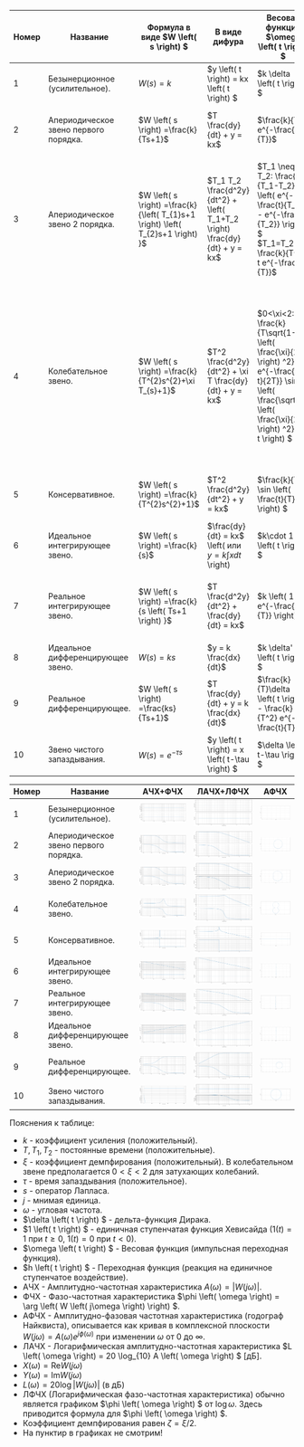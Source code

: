 | Номер | Название                              | Формула в виде $W \left( s \right) $                                                 | В виде дифура                                                                | Весовая функция $\omega  \left( t \right) $                                                                                                                          | Переходная характеристика $h \left( t \right) $                                                                                                                                                                                                                                  | АЧХ                                                                                    | ФЧХ                                                                      | АФЧХ  $\left(X \left( \omega \right),\ Y \left( \omega \right) \right)$                                                                                                                                                                                            | ЛАЧХ $L \left( \omega \right) $                                                                                          | ЛФЧХ $\phi \left( \omega \right) $                                       |
| ----- | ------------------------------------- | ------------------------------------------------------------------------------------ | ---------------------------------------------------------------------------- | -------------------------------------------------------------------------------------------------------------------------------------------------------------------- | -------------------------------------------------------------------------------------------------------------------------------------------------------------------------------------------------------------------------------------------------------------------------------- | -------------------------------------------------------------------------------------- | ------------------------------------------------------------------------ | ------------------------------------------------------------------------------------------------------------------------------------------------------------------------------------------------------------------------------------------------------------------ | ------------------------------------------------------------------------------------------------------------------------ | ------------------------------------------------------------------------ |
| 1     | Безынерционное (усилительное).        | $W \left( s \right) =k$                                                              | $y \left( t \right)  = kx \left( t \right) $                                 | $k \delta \left( t \right) $                                                                                                                                         | $k\cdot 1 \left( t \right) $                                                                                                                                                                                                                                                     | $k$                                                                                    | $0^\circ$                                                                | $X=k$ <br> $Y=0$                                                                                                                                                                                                                                                   | $20\log \left( k \right) $                                                                                               | $0$                                                                      |
| 2     | Апериодическое звено первого порядка. | $W \left( s \right) =\frac{k}{Ts+1}$                                                 | $T \frac{dy}{dt} + y = kx$                                                   | $\frac{k}{T} e^{-\frac{t}{T}}$                                                                                                                                       | $k \left( 1 - e^{-\frac{t}{T}} \right) $                                                                                                                                                                                                                                         | $\frac{k}{\sqrt{1 +  \left( T\omega \right) ^2}}$                                      | $-\arctan \left( T\omega \right) $                                       | $X=\frac{k}{1 + T^2\omega^2}$ <br> $Y=-\frac{kT\omega}{1 + T^2\omega^2}$                                                                                                                                                                                           | $20 \log \left( k \right) - 10 \log \left( 1 + T^2\omega^2 \right) $                                                     | $-\arctan \left( T\omega \right) $                                       |
| 3     | Апериодическое звено 2 порядка.       | $W \left( s \right) =\frac{k}{\left(  T_{1}s+1 \right)  \left(  T_{2}s+1 \right)  }$ | $T_1 T_2 \frac{d^2y}{dt^2} +  \left( T_1+T_2 \right) \frac{dy}{dt} + y = kx$ | $T_1 \neq T_2: \frac{k}{T_1-T_2} \left( e^{-\frac{t}{T_1}} - e^{-\frac{t}{T_2}} \right) $ <br> $T_1=T_2=T: \frac{k}{T^2} t e^{-\frac{t}{T}}$                         | $T_1 \neq T_2: k \left( 1 - \frac{T_1e^{-\frac{t}{T_1}} - T_2e^{-\frac{t}{T_2}}}{T_1-T_2} \right) $ <br> $T_1=T_2=T: k \left( 1 - e^{-\frac{t}{T}} - \frac{t}{T}e^{-\frac{t}{T}} \right) $                                                                                       | $\frac{k}{\sqrt{1+ \left( T_1\omega \right) ^2}\sqrt{1+ \left( T_2\omega \right) ^2}}$ | $-\arctan \left( T_1\omega \right)  - \arctan \left( T_2\omega \right) $ | $X=\frac{k \left( 1 - T_1 T_2\omega^2 \right) }{ \left( 1 - T_1 T_2\omega^2 \right) ^2 +  \left( T_1 + T_2 \right) ^2\omega^2}$ <br> $Y=-\frac{k \left( T_1 + T_2 \right) \omega}{ \left( 1 - T_1 T_2 \omega^2 \right) ^2 +  \left( T_1 + T_2 \right) ^2\omega^2}$ | $20 \log \left( k \right) - 10 \log \left( 1 + T_1^2\omega^2 \right)  - 10 \log \left( 1 + T_2^2\omega^2 \right) $       | $-\arctan \left( T_1\omega \right)  - \arctan \left( T_2\omega \right) $ |
| 4     | Колебательное звено.                  | $W \left( s \right) =\frac{k}{T^{2}s^{2}+\xi T_{s}+1}$                               | $T^2 \frac{d^2y}{dt^2} + \xi T \frac{dy}{dt} + y = kx$                       | $0<\xi<2: \frac{k}{T\sqrt{1- \left(  \frac{\xi}{2} \right)  ^2}} e^{-\frac{\xi t}{2T}} \sin \left( \frac{\sqrt{1- \left(  \frac{\xi}{2} \right)  ^2}}{T} t \right) $ | $0<\xi<2: k[1 - \frac{e^{-\xi \frac{t}{2T}}}{\sqrt{1-\left(  \frac{\xi}{2}\right)  ^2}} \sin \left( \omega_d t + \phi_0 \right) ]$ <br> $\omega_d = \frac{\sqrt{1-\left(  \frac{\xi}{2}\right)  ^2}}{T}$, $\tan \phi-0 = \frac{2\sqrt{1-\left(  \frac{\xi}{2}\right)  ^2}}{\xi}$ | $\frac{k}{\sqrt{ \left( 1 - T^2\omega^2 \right) ^2 +  \left( \xi T\omega \right) ^2}}$ | $-\arctan\left( \frac{\xi T\omega}{1 - T^2\omega^2}\right) $             | $X=\frac{k \left( 1 - T^2\omega^2 \right) }{ \left( 1 - T^2\omega^2 \right) ^2 +  \left( \xi T\omega \right) ^2}$ <br> $Y=-\frac{k \xi T\omega}{ \left( 1 - T^2\omega^2 \right) ^2 +  \left( \xi T\omega \right) ^2}$                                              | $20 \log \left( k \right) - 10 \log \left(  \left( 1 - T^2\omega^2 \right) ^2 +  \left( \xi T\omega \right) ^2 \right) $ | $-\arctan \left( \frac{\xi T\omega}{1 - T^2\omega^2} \right) $           |
| 5     | Консервативное.                       | $W \left( s \right) =\frac{k}{T^{2}s^{2}+1}$                                         | $T^2 \frac{d^2y}{dt^2} + y = kx$                                             | $\frac{k}{T} \sin \left( \frac{t}{T} \right) $                                                                                                                       | $k \left( 1 - \cos \left( \frac{t}{T} \right)  \right) $                                                                                                                                                                                                                         | $\frac{k}{\|1 - T^2\omega^2\|}$                                                        | $0$ при $\omega < 1/T$, <br> $-\pi$ при $\omega > 1/T$                   | $X=\frac{k}{1 - T^2\omega^2}$ <br> $Y=0$                                                                                                                                                                                                                           | $20 \log \left( k \right) - 20 \log \| 1 - T^2\omega^2 \| $                                                              | $0, \omega < \frac{1}{T}$ <br> $-\pi, \omega > \frac{1}{T}$              |
| 6     | Идеальное интегрирующее звено.        | $W \left( s \right) =\frac{k}{s}$                                                    | $\frac{dy}{dt} = kx$  \left( или $y = k \int x dt$ \right)                   | $k\cdot 1 \left( t \right) $                                                                                                                                         | $k t \cdot 1 \left( t \right) $                                                                                                                                                                                                                                                  | $\frac{k}{\omega}$                                                                     | $-\frac{\pi}{2}$                                                         | $X=0$ <br> $Y=-\frac{k}{\omega}$                                                                                                                                                                                                                                   | $20 \log \left( k \right) - 20 \log \left( \omega \right)$                                                               | $-\frac{\pi}{2}$                                                         |
| 7     | Реальное интегрирующее звено.         | $W \left( s \right) =\frac{k}{s \left( Ts+1 \right) }$                               | $T \frac{d^2y}{dt^2} + \frac{dy}{dt} = kx$                                   | $k \left( 1 - e^{-\frac{t}{T}} \right) $                                                                                                                             | $k \left( t - T + T e^{-\frac{t}{T}} \right) $                                                                                                                                                                                                                                   | $\frac{k}{\omega\sqrt{1 +  \left( T\omega \right) ^2}}$                                | $-\frac{\pi}{2} - \arctan \left( T\omega \right) $                       | $X=\frac{-kT}{1 + T^2\omega^2}$ <br> $Y=\frac{-k}{\omega \left( 1 + T^2\omega^2 \right) }$                                                                                                                                                                         | $20 \log \left( k \right) - 20 \log \left( \omega \right) - 10 \log \left( 1 + T^2\omega^2 \right) $                     | $-\frac{\pi}{2} - \arctan \left( T\omega \right) $                       |
| 8     | Идеальное дифференцирующее звено.     | $W \left( s \right) =ks$                                                             | $y = k \frac{dx}{dt}$                                                        | $k \delta' \left( t \right) $                                                                                                                                        | $k \delta \left( t \right) $                                                                                                                                                                                                                                                     | $k\omega$                                                                              | $+\frac{\pi}{2}$                                                         | $X=0$ <br> $Y=k\omega$                                                                                                                                                                                                                                             | $20 \log \left( k \right) + 20 \log \left( \omega \right)$                                                               | $\frac{\pi}{2}$                                                          |
| 9     | Реальное дифференцирующее.            | $W \left( s \right) =\frac{ks}{Ts+1}$                                                | $T \frac{dy}{dt} + y = k \frac{dx}{dt}$                                      | $\frac{k}{T}\delta \left( t \right)  - \frac{k}{T^2} e^{-\frac{t}{T}}$                                                                                               | $\frac{k}{T} e^{-\frac{t}{T}}$                                                                                                                                                                                                                                                   | $\frac{k\omega}{\sqrt{1 +  \left( T\omega \right) ^2}}$                                | $\frac{\pi}{2} - \arctan \left( T\omega \right) $                        | $X=\frac{kT\omega^2}{1 + T^2\omega^2}$ <br> $Y=\frac{k\omega}{1 + T^2\omega^2}$                                                                                                                                                                                    | $20 \log \left( k\omega \right)  - 10 \log \left( 1 + T^2\omega^2 \right) $                                              | $\frac{\pi}{2} - \arctan \left( T\omega \right) $                        |
| 10    | Звено чистого запаздывания.           | $W \left( s \right) =e^{-\tau s}$                                                    | $y \left( t \right)  = x \left( t-\tau \right) $                             | $\delta \left( t-\tau \right) $                                                                                                                                      | $1 \cdot \left( t-\tau \right) $                                                                                                                                                                                                                                                 | $1$                                                                                    | $-\tau\omega$                                                            | $X=\cos \left( \tau\omega \right) $ <br> $Y=-\sin \left( \tau\omega \right) $                                                                                                                                                                                      | $0$                                                                                                                      | $-\tau\omega$                                                            |

| Номер | Название                              | АЧХ+ФЧХ                                                | ЛАЧХ+ЛФЧХ                                               | АФЧХ                                                    |
| ----- | ------------------------------------- | ------------------------------------------------------ | ------------------------------------------------------- | ------------------------------------------------------- |
| 1     | Безынерционное (усилительное).        | ![alt text](/Безынерционное_звено/АЧХ.png)             | ![alt text](/Безынерционное_звено/ЛАЧХ.png)             | ![alt text](/Безынерционное_звено/АФЧХ.png)             |
| 2     | Апериодическое звено первого порядка. | ![alt text](/Апериодическое_звено_1_порядка/АЧХ.png)   | ![alt text](/Апериодическое_звено_1_порядка/ЛАЧХ.png)   | ![alt text](/Апериодическое_звено_1_порядка/АФЧХ.png)   |
| 3     | Апериодическое звено 2 порядка.       | ![alt text](/Апериодическое_звено_2_порядка/АЧХ.png)   | ![alt text](/Апериодическое_звено_2_порядка/ЛАЧХ.png)   | ![alt text](/Апериодическое_звено_2_порядка/АФЧХ.png)   |
| 4     | Колебательное звено.                  | ![alt text](/Колебательное_звено/АЧХ.png)              | ![alt text](/Колебательное_звено/ЛАЧХ.png)              | ![alt text](/Колебательное_звено/АФЧХ.png)              |
| 5     | Консервативное.                       | ![alt text](/Консервативное_звено/АЧХ.png)             | ![alt text](/Консервативное_звено/ЛАЧХ.png)             | ![alt text](/Консервативное_звено/АФЧХ.png)             |
| 6     | Идеальное интегрирующее звено.        | ![alt text](/Идеальное_интегрирующее_звено/АЧХ.png)    | ![alt text](/Идеальное_интегрирующее_звено/ЛАЧХ.png)    | ![alt text](/Идеальное_интегрирующее_звено/АФЧХ.png)    |
| 7     | Реальное интегрирующее звено.         | ![alt text](/Реальное_интегрирующее_звено/АЧХ.png)     | ![alt text](/Реальное_интегрирующее_звено/ЛАЧХ.png)     | ![alt text](/Реальное_интегрирующее_звено/АФЧХ.png)     |
| 8     | Идеальное дифференцирующее звено.     | ![alt text](/Идеальное_дифференцирующее_звено/АЧХ.png) | ![alt text](/Идеальное_дифференцирующее_звено/ЛАЧХ.png) | ![alt text](/Идеальное_дифференцирующее_звено/АФЧХ.png) |
| 9     | Реальное дифференцирующее.            | ![alt text](/Реальное_дифференцирующее_звено/АЧХ.png)  | ![alt text](/Реальное_дифференцирующее_звено/ЛАЧХ.png)  | ![alt text](/Реальное_дифференцирующее_звено/АФЧХ.png)  |
| 10    | Звено чистого запаздывания.           | ![alt text](/Звено_чистого_запаздывания/АЧХ.png)       | ![alt text](/Звено_чистого_запаздывания/ЛАЧХ.png)       | ![alt text](/Звено_чистого_запаздывания/АФЧХ.png)       |

Пояснения к таблице:

  * $k$ - коэффициент усиления (положительный).
  * $T, T_1, T_2$ - постоянные времени (положительные).
  * $\xi$ - коэффициент демпфирования (положительный). В колебательном звене предполагается $0 < \xi < 2$ для затухающих колебаний.
  * $\tau$ - время запаздывания (положительное).
  * $s$ - оператор Лапласа.
  * $j$ - мнимая единица.
  * $\omega$ - угловая частота.
  * $\delta \left( t \right) $ - дельта-функция Дирака.
  * $1 \left( t \right) $ - единичная ступенчатая функция Хевисайда ($1 \left( t \right) =1$ при $t \ge 0$, $1 \left( t \right) =0$ при $t < 0$).
  * $\omega \left( t \right) $ - Весовая функция (импульсная переходная функция).
  * $h \left( t \right) $ - Переходная функция (реакция на единичное ступенчатое воздействие).
  * АЧХ - Амплитудно-частотная характеристика $A \left( \omega \right)  = |W \left( j\omega \right) |$.
  * ФЧХ - Фазо-частотная характеристика $\phi \left( \omega \right)  = \arg \left( W \left( j\omega \right)  \right) $.
  * АФЧХ - Амплитудно-фазовая частотная характеристика  (годограф Найквиста), описывается как кривая в комплексной плоскости $W \left( j\omega \right)  = A \left( \omega \right) e^{j\phi \left( \omega \right) }$ при изменении $\omega$ от 0 до $\infty$.
  * ЛАЧХ - Логарифмическая амплитудно-частотная характеристика $L \left( \omega \right)  = 20 \log_{10} A \left( \omega \right) $ [дБ].
  * $X \left( \omega \right)  = \text{Re}{W \left( j\omega \right) }$
  * $Y \left( \omega \right)  = \text{Im}{W \left( j\omega \right) }$
  * $L \left( \omega \right)  = 20 \log |W \left( j\omega \right) |$ (в дБ) 
  * ЛФЧХ (Логарифмическая фазо-частотная характеристика) обычно является графиком $\phi \left( \omega \right) $ от $\log \omega$. Здесь приводится формула для $\phi \left( \omega \right) $.
  * Коэффициент демпфирования равен $\zeta = \xi/2$.
  * На пунктир в графиках не смотрим!